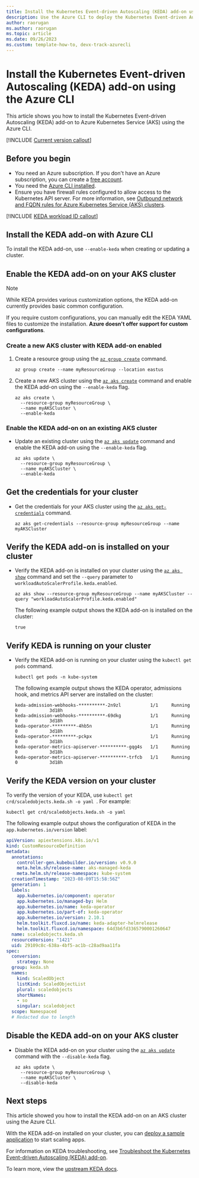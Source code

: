```yaml
---
title: Install the Kubernetes Event-driven Autoscaling (KEDA) add-on using the Azure CLI
description: Use the Azure CLI to deploy the Kubernetes Event-driven Autoscaling (KEDA) add-on to Azure Kubernetes Service (AKS).
author: raorugan
ms.author: raorugan
ms.topic: article
ms.date: 09/26/2023
ms.custom: template-how-to, devx-track-azurecli
---
```


# Install the Kubernetes Event-driven Autoscaling (KEDA) add-on using the Azure CLI

This article shows you how to install the Kubernetes Event-driven Autoscaling (KEDA) add-on to Azure Kubernetes Service (AKS) using the Azure CLI.

[!INCLUDE [Current version callout](./includes/keda/current-version-callout.md)]

## Before you begin

- You need an Azure subscription. If you don't have an Azure subscription, you can create a [free account](https://azure.microsoft.com/free).
- You need the [Azure CLI installed](/cli/azure/install-azure-cli).
- Ensure you have firewall rules configured to allow access to the Kubernetes API server. For more information, see [Outbound network and FQDN rules for Azure Kubernetes Service (AKS) clusters][aks-firewall-requirements].

[!INCLUDE [KEDA workload ID callout](./includes/keda/keda-workload-identity-callout.md)]

## Install the KEDA add-on with Azure CLI

To install the KEDA add-on, use `--enable-keda` when creating or updating a cluster.

## Enable the KEDA add-on on your AKS cluster

> [!NOTE]
> While KEDA provides various customization options, the KEDA add-on currently provides basic common configuration.
>
> If you require custom configurations, you can manually edit the KEDA YAML files to customize the installation. **Azure doesn't offer support for custom configurations**.

### Create a new AKS cluster with KEDA add-on enabled

1. Create a resource group using the [`az group create`][az-group-create] command.

    ```azurecli-interactive
    az group create --name myResourceGroup --location eastus
    ```

2. Create a new AKS cluster using the [`az aks create`][az-aks-create] command and enable the KEDA add-on using the `--enable-keda` flag.

    ```azurecli-interactive
    az aks create \
      --resource-group myResourceGroup \
      --name myAKSCluster \
      --enable-keda 
    ```

### Enable the KEDA add-on on an existing AKS cluster

- Update an existing cluster using the [`az aks update`][az-aks-update] command and enable the KEDA add-on using the `--enable-keda` flag.

    ```azurecli-interactive
    az aks update \
      --resource-group myResourceGroup \
      --name myAKSCluster \
      --enable-keda 
    ```

## Get the credentials for your cluster

- Get the credentials for your AKS cluster using the [`az aks get-credentials`][az-aks-get-credentials] command.

    ```azurecli-interactive
    az aks get-credentials --resource-group myResourceGroup --name myAKSCluster
    ```

## Verify the KEDA add-on is installed on your cluster

- Verify the KEDA add-on is installed on your cluster using the [`az aks show`][az-aks-show] command and set the `--query` parameter to `workloadAutoScalerProfile.keda.enabled`.

    ```azurecli-interactive
    az aks show --resource-group myResourceGroup --name myAKSCluster --query "workloadAutoScalerProfile.keda.enabled" 
    ```

    The following example output shows the KEDA add-on is installed on the cluster:

    ```output
    true
    ```

## Verify KEDA is running on your cluster

- Verify the KEDA add-on is running on your cluster using the `kubectl get pods` command.

    ```azurecli-interactive
    kubectl get pods -n kube-system 
    ```

    The following example output shows the KEDA operator, admissions hook, and metrics API server are installed on the cluster:

    ```output
    keda-admission-webhooks-**********-2n9zl           1/1     Running   0            3d18h
    keda-admission-webhooks-**********-69dkg           1/1     Running   0            3d18h
    keda-operator-*********-4hb5n                      1/1     Running   0            3d18h
    keda-operator-*********-pckpx                      1/1     Running   0            3d18h
    keda-operator-metrics-apiserver-**********-gqg4s   1/1     Running   0            3d18h
    keda-operator-metrics-apiserver-**********-trfcb   1/1     Running   0            3d18h
    ```

## Verify the KEDA version on your cluster

To verify the version of your KEDA, use `kubectl get crd/scaledobjects.keda.sh -o yaml `. For example:

```azurecli-interactive
kubectl get crd/scaledobjects.keda.sh -o yaml 
```

The following example output shows the configuration of KEDA in the `app.kubernetes.io/version` label:

```yaml
apiVersion: apiextensions.k8s.io/v1
kind: CustomResourceDefinition
metadata:
  annotations:
    controller-gen.kubebuilder.io/version: v0.9.0
    meta.helm.sh/release-name: aks-managed-keda
    meta.helm.sh/release-namespace: kube-system
  creationTimestamp: "2023-08-09T15:58:56Z"
  generation: 1
  labels:
    app.kubernetes.io/component: operator
    app.kubernetes.io/managed-by: Helm
    app.kubernetes.io/name: keda-operator
    app.kubernetes.io/part-of: keda-operator
    app.kubernetes.io/version: 2.10.1
    helm.toolkit.fluxcd.io/name: keda-adapter-helmrelease
    helm.toolkit.fluxcd.io/namespace: 64d3b6fd3365790001260647
  name: scaledobjects.keda.sh
  resourceVersion: "1421"
  uid: 29109c8c-638a-4bf5-ac1b-c28ad9aa11fa
spec:
  conversion:
    strategy: None
  group: keda.sh
  names:
    kind: ScaledObject
    listKind: ScaledObjectList
    plural: scaledobjects
    shortNames:
    - so
    singular: scaledobject
  scope: Namespaced
  # Redacted due to length
```

## Disable the KEDA add-on on your AKS cluster

- Disable the KEDA add-on on your cluster using the [`az aks update`][az-aks-update] command with the `--disable-keda` flag.

    ```azurecli-interactive
    az aks update \
      --resource-group myResourceGroup \
      --name myAKSCluster \
      --disable-keda 
    ```

## Next steps

This article showed you how to install the KEDA add-on on an AKS cluster using the Azure CLI.

With the KEDA add-on installed on your cluster, you can [deploy a sample application][keda-sample] to start scaling apps.

For information on KEDA troubleshooting, see [Troubleshoot the Kubernetes Event-driven Autoscaling (KEDA) add-on][keda-troubleshoot].

To learn more, view the [upstream KEDA docs][keda].

<!-- LINKS - internal -->
[az-provider-register]: /cli/azure/provider#az-provider-register
[az-feature-register]: /cli/azure/feature#az-feature-register
[az-feature-show]: /cli/azure/feature#az-feature-show
[az-aks-create]: /cli/azure/aks#az-aks-create
[keda-troubleshoot]: /troubleshoot/azure/azure-kubernetes/troubleshoot-kubernetes-event-driven-autoscaling-add-on?context=/azure/aks/context/aks-context
[aks-firewall-requirements]: outbound-rules-control-egress.md#azure-global-required-network-rules
[az-aks-update]: /cli/azure/aks#az-aks-update
[az-aks-get-credentials]: /cli/azure/aks#az-aks-get-credentials
[az-aks-show]: /cli/azure/aks#az-aks-show
[az-group-create]: /cli/azure/group#az-group-create
[az-extension-add]: /cli/azure/extension#az-extension-add
[az-extension-update]: /cli/azure/extension#az-extension-update

<!-- LINKS - external -->
[kubectl]: https://kubernetes.io/docs/user-guide/kubectl
[keda-sample]: https://github.com/kedacore/sample-dotnet-worker-servicebus-queue
[keda]: https://keda.sh/docs/2.12/

